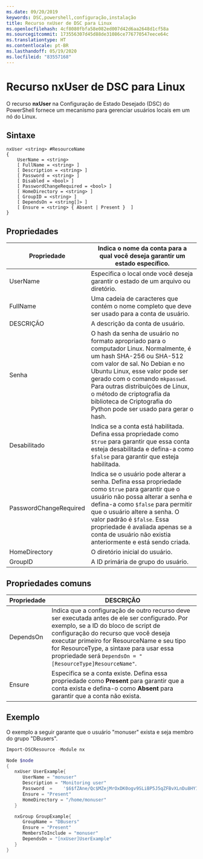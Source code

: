 ```yaml
---
ms.date: 09/20/2019
keywords: DSC,powershell,configuração,instalação
title: Recurso nxUser de DSC para Linux
ms.openlocfilehash: 4cf8080fbfa58e082ed007d42d6aa2648d1cf58a
ms.sourcegitcommit: 173556307d45d88de31086ce776770547eece64c
ms.translationtype: HT
ms.contentlocale: pt-BR
ms.lasthandoff: 05/19/2020
ms.locfileid: "83557168"
---
```

# <a name="dsc-for-linux-nxuser-resource"></a>Recurso nxUser de DSC para Linux

O recurso **nxUser** na Configuração de Estado Desejado (DSC) do PowerShell fornece um mecanismo para gerenciar usuários locais em um nó do Linux.

## <a name="syntax"></a>Sintaxe

```Syntax
nxUser <string> #ResourceName
{
    UserName = <string>
    [ FullName = <string> ]
    [ Description = <string> ]
    [ Password = <string> ]
    [ Disabled = <bool> ]
    [ PasswordChangeRequired = <bool> ]
    [ HomeDirectory = <string> ]
    [ GroupID = <string> ]
    [ DependsOn = <string[]> ]
    [ Ensure = <string> { Absent | Present }  ]
}
```

## <a name="properties"></a>Propriedades

|Propriedade |Indica o nome da conta para a qual você deseja garantir um estado específico. |
|---|---|
|UserName |Especifica o local onde você deseja garantir o estado de um arquivo ou diretório. |
|FullName |Uma cadeia de caracteres que contém o nome completo que deve ser usado para a conta de usuário. |
|DESCRIÇÃO |A descrição da conta de usuário. |
|Senha |O hash da senha de usuário no formato apropriado para o computador Linux. Normalmente, é um hash SHA-256 ou SHA-512 com valor de sal. No Debian e no Ubuntu Linux, esse valor pode ser gerado com o comando `mkpasswd`. Para outras distribuições de Linux, o método de criptografia da biblioteca de Criptografia do Python pode ser usado para gerar o hash. |
|Desabilitado |Indica se a conta está habilitada. Defina essa propriedade como `$true` para garantir que essa conta esteja desabilitada e defina-a como `$false` para garantir que esteja habilitada. |
|PasswordChangeRequired |Indica se o usuário pode alterar a senha. Defina essa propriedade como `$true` para garantir que o usuário não possa alterar a senha e defina-a como `$false` para permitir que o usuário altere a senha. O valor padrão é `$false`. Essa propriedade é avaliada apenas se a conta de usuário não existia anteriormente e está sendo criada. |
|HomeDirectory |O diretório inicial do usuário. |
|GroupID |A ID primária de grupo do usuário. |

## <a name="common-properties"></a>Propriedades comuns

|Propriedade |DESCRIÇÃO |
|---|---|
|DependsOn |Indica que a configuração de outro recurso deve ser executada antes de ele ser configurado. Por exemplo, se a ID do bloco de script de configuração do recurso que você deseja executar primeiro for ResourceName e seu tipo for ResourceType, a sintaxe para usar essa propriedade será `DependsOn = "[ResourceType]ResourceName"`. |
|Ensure |Especifica se a conta existe. Defina essa propriedade como **Present** para garantir que a conta exista e defina-o como **Absent** para garantir que a conta não exista. |

## <a name="example"></a>Exemplo

O exemplo a seguir garante que o usuário "monuser" exista e seja membro do grupo "DBusers".

```powershell
Import-DSCResource -Module nx

Node $node
{
   nxUser UserExample{
      UserName = "monuser"
      Description = "Monitoring user"
      Password  =    '$6$fZAne/Qc$MZejMrOxDK0ogv9SLiBP5J5qZFBvXLnDu8HY1Oy7ycX.Y3C7mGPUfeQy3A82ev3zIabhDQnj2ayeuGn02CqE/0'
      Ensure = "Present"
      HomeDirectory = "/home/monuser"
   }

   nxGroup GroupExample{
      GroupName = "DBusers"
      Ensure = "Present"
      MembersToInclude = "monuser"
      DependsOn = "[nxUser]UserExample"
   }
}
```
